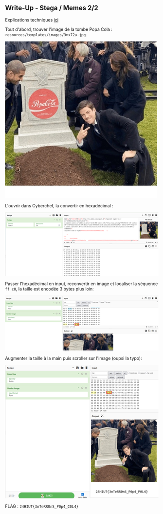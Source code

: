 ## Write-Up - Stega / Memes 2/2

Explications techniques [ici](https://cyberhacktics.com/hiding-information-by-changing-an-images-height)

Tout d'abord, trouver l'image de la tombe Popa Cola : `resources/templates/images/3nx72a.jpg`

![Tombe Popa Cola](./wu/3nx72a.jpg)

L'ouvrir dans Cyberchef, la convertir en hexadécimal :

![cyberchef_1](./wu/cyberchef_input.png)

Passer l'hexadécimal en input, reconvertir en image et localiser la séquence `ff c0`, la taille est encodée 3 bytes plus loin:

![cyberchef_2](./wu/cyberchef_ouput.png)

Augmenter la taille à la main puis scroller sur l'image (oupsi la typo):

![cyberchef_3](./wu/cyberchef_ouput_final.png)

FLAG : `24HIUT{3nTeRR0nS_P0p4_C0L4}`
